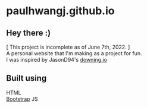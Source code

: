 # paulhwangj.github.io
## Hey there :)
[ This project is incomplete as of June 7th, 2022. ]  
A personal website that I'm making as a project for fun.  
I was inspired by JasonD94's [downing.io](https://downing.io/)  
  
## Built using
HTML  
[Bootstrap](https://getbootstrap.com/)
JS  